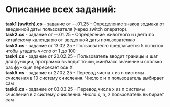 # Описание всех заданий:

**task1 (switch).cs** - задание от --.01.25 - Определение знаков зодиака от введенной даты пользователя (через switch оператор).        
**task2.cs** - задание от --.01.25 - Определение животного и цвета по китайскому календарю от введенной даты пользователяю  
**task3.cs** - задание от 13.02.25 - Пользователю предлагается 5 попыток чтобы угадать число от 1 до 100  
**task4.cs** - задание от 20.02.25 - Пользователь вводит границы и шаг для функции, программа выводит точки, мин/макс значение и сколько раз функция пересекает ось Х   
**task5.cs** - задание от 27.02.25 - Перевод числа x из n системы счисления в 10 систему счисления. Число x и n пользователь выбирает сам  
**task6.cs** - задание от 03.03.25 - Перевод числа x из n системы счисления в z систему счисления. Число x, n, z пользователь выбирает сам  
